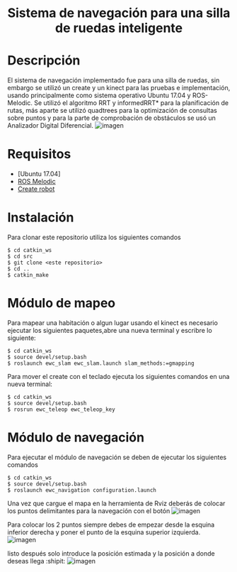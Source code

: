 <h1 align="center">Sistema de navegación para una silla de ruedas inteligente </h1>

# Descripción
El sistema de navegación implementado fue para una silla de ruedas, sin embargo se utilizó un create y un kinect para las pruebas e implementación,
usando principalmente como sistema operativo Ubuntu 17.04 y ROS-Melodic. Se utilizó el algoritmo RRT y informedRRT* para la planificación de rutas,
más aparte se utilizó quadtrees para la optimización de consultas sobre puntos y para la parte de comprobación de obstáculos se usó un Analizador 
Digital Diferencial.
![imagen](https://github.com/hermes76/Navigation-system-for-an-intelligent-electric-wheelchair/assets/44623908/72fbb988-3577-4982-a088-cd3ca28945b0)


# Requisitos
- [Ubuntu 17.04]
- [ROS Melodic](http://wiki.ros.org/melodic/Installation/Ubuntu)
- [Create robot](https://github.com/AutonomyLab/create_robot)

# Instalación
Para clonar este repositorio utiliza los siguientes comandos
```
$ cd catkin_ws
$ cd src
$ git clone <este repositorio>
$ cd ..
$ catkin_make
```

# Módulo de mapeo
Para mapear una habitación o algun lugar usando el kinect es necesario ejecutar los siguientes paquetes,abre una nueva terminal y escribre lo siguiente:
```
$ cd catkin_ws
$ source devel/setup.bash
$ roslaunch ewc_slam ewc_slam.launch slam_methods:=gmapping
```
Para mover el create con el teclado ejecuta los siguientes comandos en una nueva terminal:
```
$ cd catkin_ws
$ source devel/setup.bash
$ rosrun ewc_teleop ewc_teleop_key
```

# Módulo de navegación
Para ejecutar el módulo de navegación se deben de ejecutar los siguientes comandos
```
$ cd catkin_ws
$ source devel/setup.bash
$ roslaunch ewc_navigation configuration.launch
```
Una vez que cargue el mapa en la herramienta de Rviz deberás de colocar los puntos delimitantes para la navegación con el botón 
![imagen](https://github.com/hermes76/Navigation-system-for-an-intelligent-electric-wheelchair/assets/44623908/f9088f31-c3b3-44f6-96e3-dd8572ea36e3)



Para colocar los 2 puntos siempre debes de empezar desde la esquina inferior derecha y poner el punto de la esquina superior izquierda.
![imagen](https://github.com/hermes76/Navigation-system-for-an-intelligent-electric-wheelchair/assets/44623908/bc624732-cfa5-4d95-868e-3fec833baebd)



listo después solo introduce la posición estimada y la posición a donde deseas llega :shipit:
![imagen](https://github.com/hermes76/Navigation-system-for-an-intelligent-electric-wheelchair/assets/44623908/ea776b91-d236-402e-922a-65f4fc0c593e)





